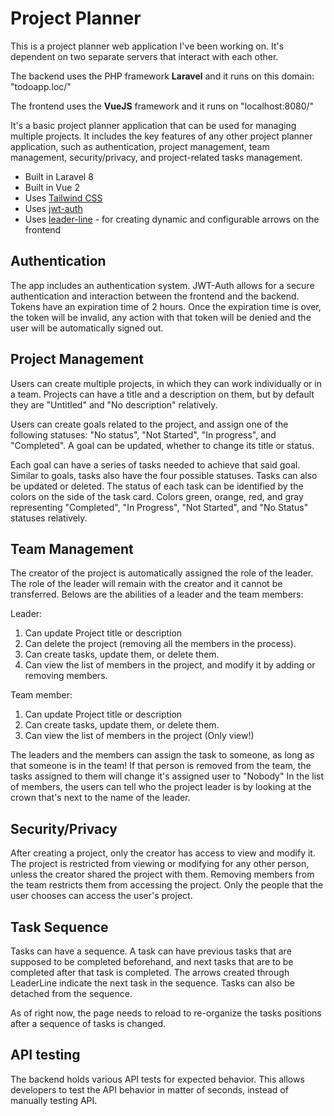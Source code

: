 # Project Planner
This is a project planner web application I've been working on. It's dependent on two separate servers that interact with each other.

The backend uses the PHP framework **Laravel** and it runs on this domain: "todoapp.loc/"

The frontend uses the **VueJS** framework and it runs on "localhost:8080/"

It's a basic project planner application that can be used for managing multiple projects. It includes the key features of any other project planner application, such as authentication, project management, team management, security/privacy, and project-related tasks management.

- Built in Laravel 8
- Built in Vue 2
- Uses [Tailwind CSS](https://tailwindcss.com/)
- Uses [jwt-auth](https://jwt-auth.readthedocs.io/en/develop/)
- Uses [leader-line](https://anseki.github.io/leader-line/) - for creating dynamic and configurable arrows on the frontend

## Authentication
The app includes an authentication system. JWT-Auth allows for a secure authentication and interaction between the frontend and the backend. Tokens have an expiration time of 2 hours. Once the expiration time is over, the token will be invalid, any action with that token will be denied and the user will be automatically signed out.

## Project Management
Users can create multiple projects, in which they can work individually or in a team. Projects can have a title and a description on them, but by default they are "Untitled" and "No description" relatively.

Users can create goals related to the project, and assign one of the following statuses: "No status", "Not Started", "In progress", and "Completed". A goal can be updated, whether to change its title or status.

Each goal can have a series of tasks needed to achieve that said goal. Similar to goals, tasks also have the four possible statuses. Tasks can also be updated or deleted. The status of each task can be identified by the colors on the side of the task card. Colors green, orange, red, and gray representing "Completed", "In Progress", "Not Started", and "No Status" statuses relatively.

## Team Management
The creator of the project is automatically assigned the role of the leader. The role of the leader will remain with the creator and it cannot be transferred. Belows are the abilities of a leader and the team members:

Leader:
1) Can update Project title or description
2) Can delete the project (removing all the members in the process).
3) Can create tasks, update them, or delete them.
4) Can view the list of members in the project, and modify it by adding or removing members.

Team member:
1) Can update Project title or description
2) Can create tasks, update them, or delete them.
3) Can view the list of members in the project (Only view!)

The leaders and the members can assign the task to someone, as long as that someone is in the team! If that person is removed from the team, the tasks assigned to them will change it's assigned user to "Nobody"
In the list of members, the users can tell who the project leader is by looking at the crown that's next to the name of the leader.

## Security/Privacy
After creating a project, only the creator has access to view and modify it. The project is restricted from viewing or modifying for any other person, unless the creator shared the project with them. Removing members from the team restricts them from accessing the project. Only the people that the user chooses can access the user's project.

## Task Sequence
Tasks can have a sequence. A task can have previous tasks that are supposed to be completed beforehand, and next tasks that are to be completed after that task is completed. The arrows created through LeaderLine indicate the next task in the sequence. Tasks can also be detached from the sequence.

As of right now, the page needs to reload to re-organize the tasks positions after a sequence of tasks is changed.

## API testing
The backend holds various API tests for expected behavior. This allows developers to test the API behavior in matter of seconds, instead of manually testing API.
